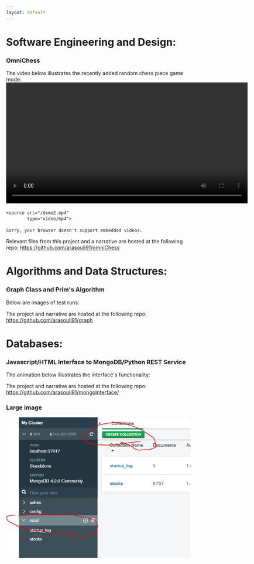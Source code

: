 ```yaml
---
layout: default
---
```



# Software Engineering and Design:
### OmniChess
The video below illustrates the recently added random chess piece game mode:
<video controls width="660">

    <source src="/demo2.mp4"
            type="video/mp4">

    Sorry, your browser doesn't support embedded videos.
</video>

Relevant files from this project and a narrative are hosted at the following repo:
https://github.com/arasouli91/omniChess


# Algorithms and Data Structures:
### Graph Class and Prim's Algorithm
Below are images of test runs:


The project and narrative are hosted at the following repo:
https://github.com/arasouli91/graph


# Databases:
### Javascript/HTML Interface to MongoDB/Python REST Service
The animation below illustrates the interface's functionality:

The project and narrative are hosted at the following repo:
https://github.com/arasouli91/mongoInterface/



### Large image

![Branching](Capture.jpg)


